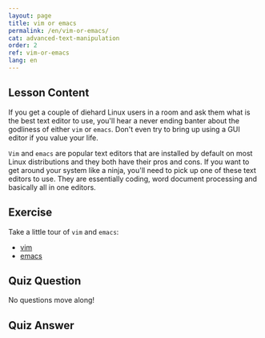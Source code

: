 ```yaml
---
layout: page
title: vim or emacs
permalink: /en/vim-or-emacs/
cat: advanced-text-manipulation
order: 2
ref: vim-or-emacs
lang: en
---
```


## Lesson Content

If you get a couple of diehard Linux users in a room and ask them what is the best text editor to use, you'll hear a never ending banter about the godliness of either `vim` or `emacs`. Don't even try to bring up using a GUI editor if you value your life. 

`Vim` and `emacs` are popular text editors that are installed by default on most Linux distributions and they both have their pros and cons. If you want to get around your system like a ninja, you'll need to pick up one of these text editors to use. They are essentially coding, word document processing and basically all in one editors.

## Exercise

Take a little tour of `vim` and `emacs`:

* [vim](http://www.vim.org)
* [emacs](https://www.gnu.org/software/emacs/)

## Quiz Question

No questions move along!

## Quiz Answer